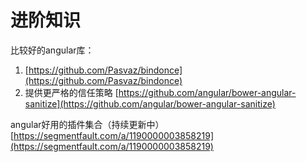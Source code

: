 # 进阶知识

比较好的angular库：

1. [https://github.com/Pasvaz/bindonce](https://github.com/Pasvaz/bindonce)
2. 提供更严格的信任策略 [https://github.com/angular/bower-angular-sanitize](https://github.com/angular/bower-angular-sanitize)

angular好用的插件集合（持续更新中）
[https://segmentfault.com/a/1190000003858219](https://segmentfault.com/a/1190000003858219)